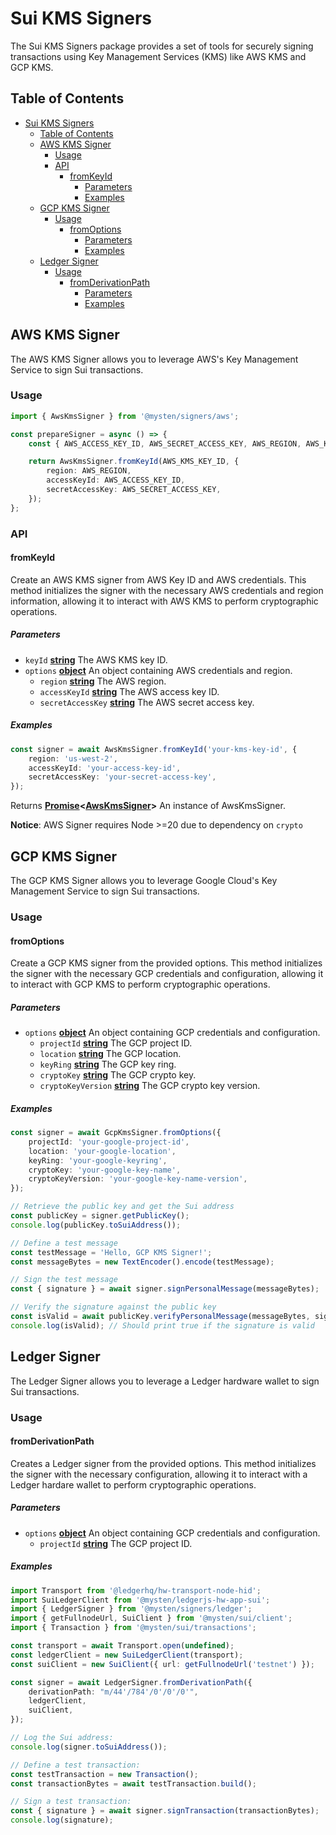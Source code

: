 # Sui KMS Signers

The Sui KMS Signers package provides a set of tools for securely signing transactions using Key
Management Services (KMS) like AWS KMS and GCP KMS.

## Table of Contents

- [Sui KMS Signers](#sui-kms-signers)
  - [Table of Contents](#table-of-contents)
  - [AWS KMS Signer](#aws-kms-signer)
    - [Usage](#usage)
    - [API](#api)
      - [fromKeyId](#fromkeyid)
        - [Parameters](#parameters)
        - [Examples](#examples)
  - [GCP KMS Signer](#gcp-kms-signer)
    - [Usage](#usage-1)
      - [fromOptions](#fromoptions)
        - [Parameters](#parameters-1)
        - [Examples](#examples-1)
  - [Ledger Signer](#ledger-signer)
    - [Usage](#usage-2)
      - [fromDerivationPath](#fromderivationpath)
        - [Parameters](#parameters-2)
        - [Examples](#examples-2)

## AWS KMS Signer

The AWS KMS Signer allows you to leverage AWS's Key Management Service to sign Sui transactions.

### Usage

```typescript
import { AwsKmsSigner } from '@mysten/signers/aws';

const prepareSigner = async () => {
	const { AWS_ACCESS_KEY_ID, AWS_SECRET_ACCESS_KEY, AWS_REGION, AWS_KMS_KEY_ID } = process.env;

	return AwsKmsSigner.fromKeyId(AWS_KMS_KEY_ID, {
		region: AWS_REGION,
		accessKeyId: AWS_ACCESS_KEY_ID,
		secretAccessKey: AWS_SECRET_ACCESS_KEY,
	});
};
```

### API

#### fromKeyId

Create an AWS KMS signer from AWS Key ID and AWS credentials. This method initializes the signer
with the necessary AWS credentials and region information, allowing it to interact with AWS KMS to
perform cryptographic operations.

##### Parameters

- `keyId`
  **[string](https://developer.mozilla.org/docs/Web/JavaScript/Reference/Global_Objects/String)**
  The AWS KMS key ID.
- `options`
  **[object](https://developer.mozilla.org/docs/Web/JavaScript/Reference/Global_Objects/Object)** An
  object containing AWS credentials and region.
  - `region`
    **[string](https://developer.mozilla.org/docs/Web/JavaScript/Reference/Global_Objects/String)**
    The AWS region.
  - `accessKeyId`
    **[string](https://developer.mozilla.org/docs/Web/JavaScript/Reference/Global_Objects/String)**
    The AWS access key ID.
  - `secretAccessKey`
    **[string](https://developer.mozilla.org/docs/Web/JavaScript/Reference/Global_Objects/String)**
    The AWS secret access key.

##### Examples

```typescript
const signer = await AwsKmsSigner.fromKeyId('your-kms-key-id', {
	region: 'us-west-2',
	accessKeyId: 'your-access-key-id',
	secretAccessKey: 'your-secret-access-key',
});
```

Returns
**[Promise](https://developer.mozilla.org/docs/Web/JavaScript/Reference/Global_Objects/Promise)&lt;[AwsKmsSigner](https://github.com/MystenLabs/ts-sdks/blob/main/packages/signers/src/aws/aws-kms-signer.ts)>**
An instance of AwsKmsSigner.

**Notice**: AWS Signer requires Node >=20 due to dependency on `crypto`

## GCP KMS Signer

The GCP KMS Signer allows you to leverage Google Cloud's Key Management Service to sign Sui
transactions.

### Usage

#### fromOptions

Create a GCP KMS signer from the provided options. This method initializes the signer with the
necessary GCP credentials and configuration, allowing it to interact with GCP KMS to perform
cryptographic operations.

##### Parameters

- `options`
  **[object](https://developer.mozilla.org/docs/Web/JavaScript/Reference/Global_Objects/Object)** An
  object containing GCP credentials and configuration.
  - `projectId`
    **[string](https://developer.mozilla.org/docs/Web/JavaScript/Reference/Global_Objects/String)**
    The GCP project ID.
  - `location`
    **[string](https://developer.mozilla.org/docs/Web/JavaScript/Reference/Global_Objects/String)**
    The GCP location.
  - `keyRing`
    **[string](https://developer.mozilla.org/docs/Web/JavaScript/Reference/Global_Objects/String)**
    The GCP key ring.
  - `cryptoKey`
    **[string](https://developer.mozilla.org/docs/Web/JavaScript/Reference/Global_Objects/String)**
    The GCP crypto key.
  - `cryptoKeyVersion`
    **[string](https://developer.mozilla.org/docs/Web/JavaScript/Reference/Global_Objects/String)**
    The GCP crypto key version.

##### Examples

```typescript
const signer = await GcpKmsSigner.fromOptions({
	projectId: 'your-google-project-id',
	location: 'your-google-location',
	keyRing: 'your-google-keyring',
	cryptoKey: 'your-google-key-name',
	cryptoKeyVersion: 'your-google-key-name-version',
});

// Retrieve the public key and get the Sui address
const publicKey = signer.getPublicKey();
console.log(publicKey.toSuiAddress());

// Define a test message
const testMessage = 'Hello, GCP KMS Signer!';
const messageBytes = new TextEncoder().encode(testMessage);

// Sign the test message
const { signature } = await signer.signPersonalMessage(messageBytes);

// Verify the signature against the public key
const isValid = await publicKey.verifyPersonalMessage(messageBytes, signature);
console.log(isValid); // Should print true if the signature is valid
```

## Ledger Signer

The Ledger Signer allows you to leverage a Ledger hardware wallet to sign Sui transactions.

### Usage

#### fromDerivationPath

Creates a Ledger signer from the provided options. This method initializes the signer with the
necessary configuration, allowing it to interact with a Ledger hardare wallet to perform
cryptographic operations.

##### Parameters

- `options`
  **[object](https://developer.mozilla.org/docs/Web/JavaScript/Reference/Global_Objects/Object)** An
  object containing GCP credentials and configuration.
  - `projectId`
    **[string](https://developer.mozilla.org/docs/Web/JavaScript/Reference/Global_Objects/String)**
    The GCP project ID.

##### Examples

```typescript
import Transport from '@ledgerhq/hw-transport-node-hid';
import SuiLedgerClient from '@mysten/ledgerjs-hw-app-sui';
import { LedgerSigner } from '@mysten/signers/ledger';
import { getFullnodeUrl, SuiClient } from '@mysten/sui/client';
import { Transaction } from '@mysten/sui/transactions';

const transport = await Transport.open(undefined);
const ledgerClient = new SuiLedgerClient(transport);
const suiClient = new SuiClient({ url: getFullnodeUrl('testnet') });

const signer = await LedgerSigner.fromDerivationPath({
	derivationPath: "m/44'/784'/0'/0'/0'",
	ledgerClient,
	suiClient,
});

// Log the Sui address:
console.log(signer.toSuiAddress());

// Define a test transaction:
const testTransaction = new Transaction();
const transactionBytes = await testTransaction.build();

// Sign a test transaction:
const { signature } = await signer.signTransaction(transactionBytes);
console.log(signature);
```
